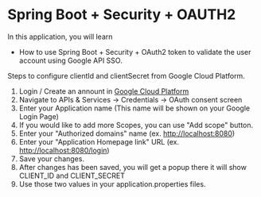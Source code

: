 # Spring Boot + Security + OAUTH2
In this application, you will learn 
* How to use Spring Boot + Security + OAuth2 token to validate the user account using Google API SSO.

Steps to configure clientId and clientSecret from Google Cloud Platform.
1. Login / Create an annount in [Google Cloud Platform](https://console.cloud.google.com)
2. Navigate to APIs & Services -> Credentials -> OAuth consent screen
3. Enter your Application name (This name will be shown on your Google Login Page)
4. If you would like to add more Scopes, you can use "Add scope" button.
5. Enter your "Authorized domains" name (ex. [http://localhost:8080](http://localhost:8080))
6. Enter your "Application Homepage link" URL (ex. [http://localhost:8080/login](http://localhost:8080/login))
7. Save your changes.
8. After changes has been saved, you will get a popup there it will show CLIENT_ID and CLIENT_SECRET
9. Use those two values in your application.properties files.
